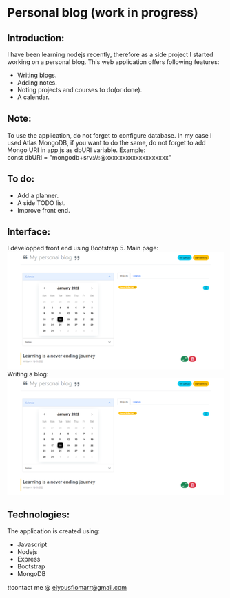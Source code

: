# Personal blog (work in progress)

## Introduction:
I have been learning nodejs recently, therefore as a side project I started working on a personal blog.
This web application offers following features:
- Writing blogs.
- Adding notes.
- Noting projects and courses to do(or done).
- A calendar.

## Note: 
To use the application, do not forget to configure database. In my case I used Atlas MongoDB, if you want to do the same, do not forget to add Mongo URI in app.js as dbURI variable. Example:  
const dbURI = "mongodb+srv://<user>:<password>@xxxxxxxxxxxxxxxxxxx"

## To do:
- Add a planner.
- A side TODO list.
- Improve front end.

## Interface:
I developped front end using Bootstrap 5. 
Main page:
![main_page](https://github.com/elyousfi-omar/personal-blog/blob/main/2.PNG?raw=true)
Writing a blog:
![blog](https://github.com/elyousfi-omar/personal-blog/blob/main/2.PNG?raw=true)

## Technologies:
The application is created using:
- Javascript
- Nodejs
- Express
- Bootstrap
- MongoDB
  
 ❗❗contact me @ elyousfiomarr@gmail.com
